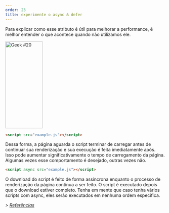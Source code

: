 ```yaml
---
order: 23
title: experimente o async & defer
---
```


Para explicar como esse atributo é útil para melhorar a performance, é melhor entender o que acontece quando não utilizamos ele.

<div class="img-left">
  <img id="geek-20" class="icos-geek" src="http://browserdiet.com/img/20.png" alt="Geek #20" width="118" height="275" />
</div>

``` html
<script src="example.js"></script>
```

Dessa forma, a página aguarda o script terminar de carregar antes de continuar sua renderização e sua execução é feita imediatamente após. Isso pode aumentar significativamente o tempo de carregamento da página. Algumas vezes esse comportamento é desejado, outras vezes não.

``` html
<script async src="example.js"></script>
```

O download do script é feito de forma assíncrona enquanto o processo de renderização da página continua a ser feito. O script é executado depois que o download estiver completo. Tenha em mente que caso tenha vários scripts com async, eles  serão executados em nenhuma ordem específica.

*> [Referências](https://github.com/zenorocha/browser-diet/wiki/References#try-out-async)*